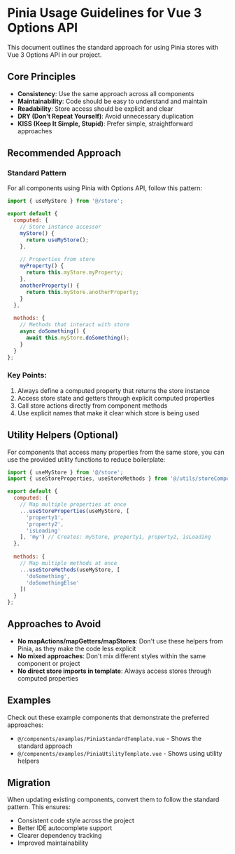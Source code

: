 # Pinia Usage Guidelines for Vue 3 Options API

This document outlines the standard approach for using Pinia stores with Vue 3 Options API in our project.

## Core Principles

- **Consistency**: Use the same approach across all components
- **Maintainability**: Code should be easy to understand and maintain
- **Readability**: Store access should be explicit and clear
- **DRY (Don't Repeat Yourself)**: Avoid unnecessary duplication
- **KISS (Keep It Simple, Stupid)**: Prefer simple, straightforward approaches

## Recommended Approach

### Standard Pattern

For all components using Pinia with Options API, follow this pattern:

```js
import { useMyStore } from '@/store';

export default {
  computed: {
    // Store instance accessor
    myStore() {
      return useMyStore();
    },
    
    // Properties from store
    myProperty() {
      return this.myStore.myProperty;
    },
    anotherProperty() {
      return this.myStore.anotherProperty;
    }
  },
  
  methods: {
    // Methods that interact with store
    async doSomething() {
      await this.myStore.doSomething();
    }
  }
};
```

### Key Points:

1. Always define a computed property that returns the store instance
2. Access store state and getters through explicit computed properties
3. Call store actions directly from component methods
4. Use explicit names that make it clear which store is being used

## Utility Helpers (Optional)

For components that access many properties from the same store, you can use the provided utility functions to reduce boilerplate:

```js
import { useMyStore } from '@/store';
import { useStoreProperties, useStoreMethods } from '@/utils/storeComposable';

export default {
  computed: {
    // Map multiple properties at once
    ...useStoreProperties(useMyStore, [
      'property1',
      'property2',
      'isLoading'
    ], 'my') // Creates: myStore, property1, property2, isLoading
  },
  
  methods: {
    // Map multiple methods at once
    ...useStoreMethods(useMyStore, [
      'doSomething',
      'doSomethingElse'
    ])
  }
};
```

## Approaches to Avoid

- **No mapActions/mapGetters/mapStores**: Don't use these helpers from Pinia, as they make the code less explicit
- **No mixed approaches**: Don't mix different styles within the same component or project
- **No direct store imports in template**: Always access stores through computed properties

## Examples

Check out these example components that demonstrate the preferred approaches:

- `@/components/examples/PiniaStandardTemplate.vue` - Shows the standard approach
- `@/components/examples/PiniaUtilityTemplate.vue` - Shows using utility helpers

## Migration

When updating existing components, convert them to follow the standard pattern. This ensures:

- Consistent code style across the project
- Better IDE autocomplete support
- Clearer dependency tracking
- Improved maintainability
